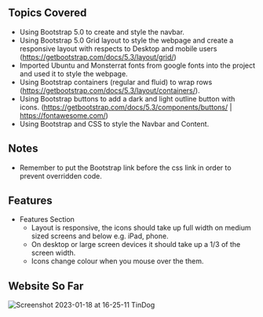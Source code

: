 ## Topics Covered

- Using Bootstrap 5.0 to create and style the navbar.
- Using Bootstrap 5.0 Grid layout to style the webpage and create a responsive layout with respects to Desktop and mobile users (https://getbootstrap.com/docs/5.3/layout/grid/)
- Imported Ubuntu and Monsterrat fonts from google fonts into the project and used it to style the webpage.
- Using Bootstrap containers (regular and fluid) to wrap rows (https://getbootstrap.com/docs/5.3/layout/containers/).
- Using Bootstrap buttons to add a dark and light outline button with icons. (https://getbootstrap.com/docs/5.3/components/buttons/ | https://fontawesome.com/)
- Using Bootstrap and CSS to style the Navbar and Content.

## Notes

- Remember to put the Bootstrap link before the css link in order to prevent overridden code.

## Features

- Features Section
  - Layout is responsive, the icons should take up full width on medium sized screens and below e.g. iPad, phone.
  - On desktop or large screen devices it should take up a 1/3 of the screen width.
  - Icons change colour when you mouse over the them.

## Website So Far
![Screenshot 2023-01-18 at 16-25-11 TinDog](https://user-images.githubusercontent.com/50036161/213327009-235ec40a-4035-4199-a0e2-8d2894c5923d.png)
